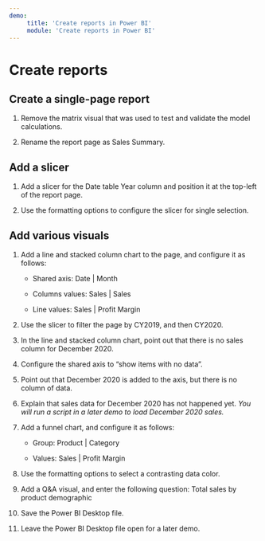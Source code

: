 ```yaml
---
demo:
     title: 'Create reports in Power BI'
     module: 'Create reports in Power BI'
---
```

# Create reports

## Create a single-page report

1. Remove the matrix visual that was used to test and validate the model calculations.

1. Rename the report page as Sales Summary.

## Add a slicer

1. Add a slicer for the Date table Year column and position it at the top-left of the report page.

1. Use the formatting options to configure the slicer for single selection.

## Add various visuals

1. Add a line and stacked column chart to the page, and configure it as follows:

    - Shared axis: Date | Month

    - Columns values: Sales | Sales

    - Line values: Sales | Profit Margin

1. Use the slicer to filter the page by CY2019, and then CY2020.

1. In the line and stacked column chart, point out that there is no sales column for December 2020.

1. Configure the shared axis to “show items with no data”.

1. Point out that December 2020 is added to the axis, but there is no column of data.

1. Explain that sales data for December 2020 has not happened yet. *You will run a script in a later demo to load December 2020 sales.*

1. Add a funnel chart, and configure it as follows:

    - Group: Product | Category

    - Values: Sales | Profit Margin

1. Use the formatting options to select a contrasting data color.

1. Add a Q&A visual, and enter the following question: Total sales by product demographic

1. Save the Power BI Desktop file.

1. Leave the Power BI Desktop file open for a later demo.
